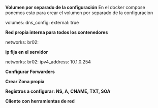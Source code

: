 
**Volumen por separado de la configuración**
En el docker compose ponemos esto para crear el volumen por separado de la configuracion

volumes:
  dns_config:
    external: true


**Red propia interna para todos los contenedores**

networks:
       br02:

**ip fija en el servidor**

networks:
       br02:
        ipv4_address: 10.1.0.254

**Configurar Forwarders**

**Crear Zona propia**
    
**Registros a configurar: NS, A, CNAME, TXT, SOA**
    
**Cliente con herramientas de red**
